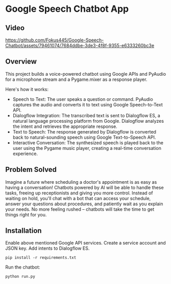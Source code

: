 # Google Speech Chatbot App

## Video

https://github.com/Fokus445/Google-Speech-Chatbot/assets/79461074/7684ddbe-3de3-4f8f-9355-e6333260bc3e

## Overview

This project builds a voice-powered chatbot using Google APIs and PyAudio for a microphone stream and a Pygame.mixer as a response player.

Here's how it works:

* Speech to Text: The user speaks a question or command. PyAudio captures the audio and converts it to text using Google Speech-to-Text API.
* Dialogflow Integration: The transcribed text is sent to Dialogflow ES, a natural language processing platform from Google. Dialogflow analyzes the intent and retrieves the appropriate response.
* Text to Speech: The response generated by Dialogflow is converted back to natural-sounding speech using Google Text-to-Speech API.
* Interactive Conversation: The synthesized speech is played back to the user using the Pygame music player, creating a real-time conversation experience.

## Problem Solved

Imagine a future where scheduling a doctor's appointment is as easy as having a conversation! Chatbots powered by AI will be able to handle these tasks, freeing up receptionists and giving you more control. Instead of waiting on hold, you'll chat with a bot that can access your schedule, answer your questions about procedures, and patiently wait as you explain your needs. No more feeling rushed – chatbots will take the time to get things right for you.

## Installation

Enable above mentioned Google API services. Create a service account and JSON key. Add intents to Dialogflow ES.

    pip install -r requirements.txt

Run the chatbot:

    python run.py
